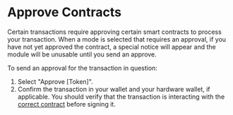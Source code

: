 # Approve Contracts

Certain transactions require approving certain smart contracts to process your transaction. When a mode is selected that requires an approval, if you have not yet approved the contract, a special notice will appear and the module will be unusable until you send an approve.

To send an approval for the transaction in question:

1. Select "Approve \[Token]".
2. Confirm the transaction in your wallet and your hardware wallet, if applicable. You should verify that the transaction is interacting with the [correct contract](../../additional-resources/contracts.md) before signing it.
